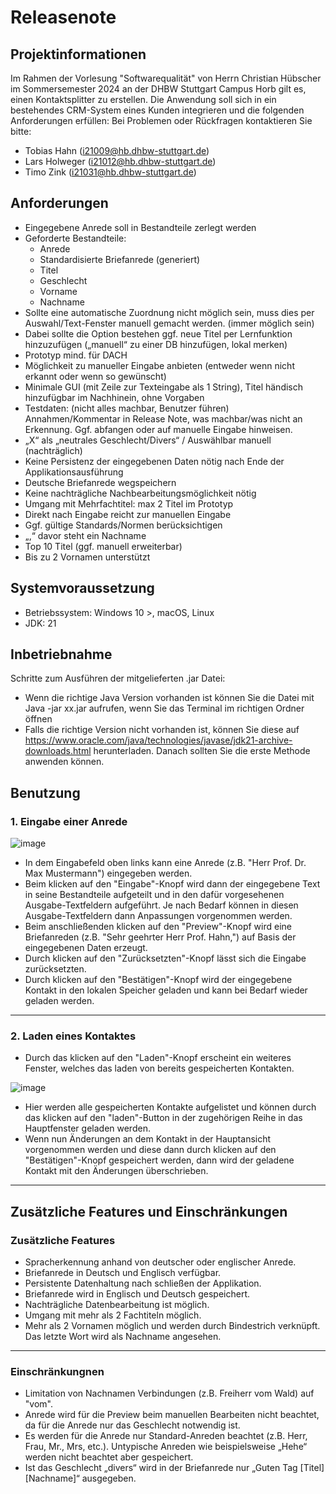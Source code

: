# Releasenote

## Projektinformationen
Im Rahmen der Vorlesung "Softwarequalität" von Herrn Christian Hübscher im Sommersemester 2024 an der DHBW Stuttgart Campus Horb gilt es, einen Kontaktsplitter zu erstellen. Die Anwendung soll sich in ein bestehendes CRM-System eines Kunden integrieren und die folgenden Anforderungen erfüllen:
Bei Problemen oder Rückfragen kontaktieren Sie bitte:
* Tobias Hahn (i21009@hb.dhbw-stuttgart.de)
* Lars Holweger (i21012@hb.dhbw-stuttgart.de)
* Timo Zink (i21031@hb.dhbw-stuttgart.de)


## Anforderungen
* Eingegebene Anrede soll in Bestandteile zerlegt werden
* Geforderte Bestandteile:
    * Anrede
    * Standardisierte Briefanrede (generiert)
    * Titel
    * Geschlecht
    * Vorname
    * Nachname
* Sollte eine automatische Zuordnung nicht möglich sein, muss dies per Auswahl/Text-Fenster manuell gemacht werden. (immer möglich sein)
* Dabei sollte die Option bestehen ggf. neue Titel per Lernfunktion hinzuzufügen („manuell“ zu einer DB hinzufügen, lokal merken)
* Prototyp mind. für DACH
* Möglichkeit zu manueller Eingabe anbieten (entweder wenn nicht erkannt oder wenn so gewünscht)
* Minimale GUI (mit Zeile zur Texteingabe als 1 String), Titel händisch hinzufügbar im Nachhinein, ohne Vorgaben
* Testdaten: (nicht alles machbar, Benutzer führen) Annahmen/Kommentar in Release Note, was machbar/was nicht an Erkennung. Ggf. abfangen oder auf manuelle Eingabe hinweisen.
* „X“ als „neutrales Geschlecht/Divers“ / Auswählbar manuell (nachträglich)
* Keine Persistenz der eingegebenen Daten nötig nach Ende der Applikationsausführung
* Deutsche Briefanrede wegspeichern
* Keine nachträgliche Nachbearbeitungsmöglichkeit nötig
* Umgang mit Mehrfachtitel: max 2 Titel im Prototyp
* Direkt nach Eingabe reicht zur manuellen Eingabe
* Ggf. gültige Standards/Normen berücksichtigen
* „,“ davor steht ein Nachname
* Top 10 Titel (ggf. manuell erweiterbar)
* Bis zu 2 Vornamen unterstützt

## Systemvoraussetzung
* Betriebssystem: Windows 10 >, macOS, Linux
* JDK: 21

## Inbetriebnahme
Schritte zum Ausführen der mitgelieferten .jar Datei:
* Wenn die richtige Java Version vorhanden ist können Sie die Datei mit Java -jar xx.jar aufrufen, wenn Sie das Terminal im richtigen Ordner öffnen
* Falls die richtige Version nicht vorhanden ist, können Sie diese auf https://www.oracle.com/java/technologies/javase/jdk21-archive-downloads.html herunterladen.
  Danach sollten Sie die erste Methode anwenden können.

## Benutzung
### 1. Eingabe einer Anrede

![image](https://github.com/Chessosaurus/SW_Quality_TTL/assets/52112815/00a208fd-3052-4c45-bd6f-1d46541f174c)

* In dem Eingabefeld oben links kann eine Anrede (z.B. "Herr Prof. Dr. Max Mustermann") eingegeben werden.
* Beim klicken auf den "Eingabe"-Knopf wird dann der eingegebene Text in seine Bestandteile aufgeteilt und in den dafür vorgesehenen Ausgabe-Textfeldern aufgeführt. Je nach Bedarf können in diesen Ausgabe-Textfeldern dann Anpassungen vorgenommen werden.
* Beim anschließenden klicken auf den "Preview"-Knopf wird eine Briefanreden (z.B. "Sehr geehrter Herr Prof. Hahn,") auf Basis der eingegebenen Daten erzeugt.
* Durch klicken auf den "Zurücksetzten"-Knopf lässt sich die Eingabe zurücksetzten.
* Durch klicken auf den "Bestätigen"-Knopf wird der eingegebene Kontakt in den lokalen Speicher geladen und kann bei Bedarf wieder geladen werden.

---
### 2. Laden eines Kontaktes

* Durch das klicken auf den "Laden"-Knopf erscheint ein weiteres Fenster, welches das laden von bereits gespeicherten Kontakten.

![image](https://github.com/Chessosaurus/SW_Quality_TTL/assets/52112815/16b44dca-9c2d-46c7-b688-26e2536c338f)
* Hier werden alle gespeicherten Kontakte aufgelistet und können durch das klicken auf den "laden"-Button in der zugehörigen Reihe in das Hauptfenster geladen werden.
* Wenn nun Änderungen an dem Kontakt in der Hauptansicht vorgenommen werden und diese dann durch klicken auf den "Bestätigen"-Knopf gespeichert werden, dann wird der geladene Kontakt mit den Änderungen überschrieben.

---

## Zusätzliche Features und Einschränkungen
### Zusätzliche Features
* Spracherkennung anhand von deutscher oder englischer Anrede.
* Briefanrede in Deutsch und Englisch verfügbar.
* Persistente Datenhaltung nach schließen der Applikation.
* Briefanrede wird in Englisch und Deutsch gespeichert.
* Nachträgliche Datenbearbeitung ist möglich.
* Umgang mit mehr als 2 Fachtiteln möglich.
* Mehr als 2 Vornamen möglich und werden durch Bindestrich verknüpft. Das letzte Wort wird als Nachname angesehen.

---
### Einschränkungnen
* Limitation von Nachnamen Verbindungen (z.B. Freiherr vom Wald) auf "vom".
* Anrede wird für die Preview beim manuellen Bearbeiten nicht beachtet, da für die Anrede nur das Geschlecht notwendig ist.
* Es werden für die Anrede nur Standard-Anreden beachtet (z.B. Herr, Frau, Mr., Mrs, etc.). Untypische Anreden wie beispielsweise „Hehe“ werden nicht beachtet  aber gespeichert.
* Ist das Geschlecht „divers“ wird in der Briefanrede nur „Guten Tag [Titel] [Nachname]“ ausgegeben.
